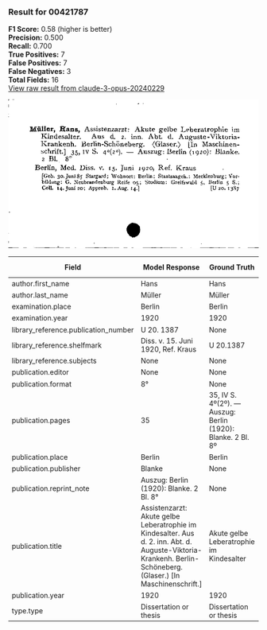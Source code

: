 ### Result for 00421787
**F1 Score:** 0.58 (higher is better)<br>**Precision:** 0.500<br>**Recall:** 0.700<br>**True Positives:** 7<br>**False Positives:** 7<br>**False Negatives:** 3<br>**Total Fields:** 16<br>[View raw result from claude-3-opus-20240229](https://github.com/RISE-UNIBAS/humanities_data_benchmark/blob/main/results/2025-09-02/T0145/request_T0145_00421787.json)

<img src="https://github.com/RISE-UNIBAS/humanities_data_benchmark/blob/main/benchmarks/zettelkatalog/images/00421787.jpg?raw=true" alt="00421787" width="600px">

| Field | Model Response | Ground Truth | Fuzzy Score | Match |
|-------|----------------|--------------|-------------|-------|
| author.first_name | Hans | Hans | 1.000 | ✅ |
| author.last_name | Müller | Müller | 1.000 | ✅ |
| examination.place | Berlin | Berlin | 1.000 | ✅ |
| examination.year | 1920 | 1920 | 1.000 | ✅ |
| library_reference.publication_number | U 20. 1387 | None | 0.000 | ❌ |
| library_reference.shelfmark | Diss. v. 15. Juni 1920, Ref. Kraus | U 20.1387 | 0.186 | ❌ |
| library_reference.subjects | None | None | 1.000 | ✅ |
| publication.editor | None | None | 1.000 | ✅ |
| publication.format | 8° | None | 0.000 | ❌ |
| publication.pages | 35 | 35, IV S. 4º(2º). — Auszug: Berlin (1920): Blanke. 2 Bl. 8º | 0.066 | ❌ |
| publication.place | Berlin | Berlin | 1.000 | ✅ |
| publication.publisher | Blanke | None | 0.000 | ❌ |
| publication.reprint_note | Auszug: Berlin (1920): Blanke. 2 Bl. 8° | None | 0.000 | ❌ |
| publication.title | Assistenzarzt: Akute gelbe Leberatrophie im Kindesalter. Aus d. 2. inn. Abt. d. Auguste-Viktoria-Krankenh. Berlin-Schöneberg. (Glaser.) [In Maschinenschrift.] | Akute gelbe Leberatrophie im Kindesalter | 0.404 | ❌ |
| publication.year | 1920 | 1920 | 1.000 | ✅ |
| type.type | Dissertation or thesis | Dissertation or thesis | 1.000 | ✅ |
